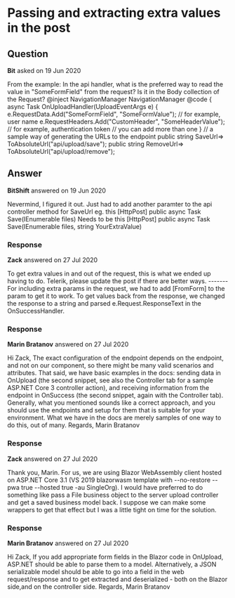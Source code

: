 # Passing and extracting extra values in the post

## Question

**Bit** asked on 19 Jun 2020

From the example: In the api handler, what is the preferred way to read the value in "SomeFormField" from the request? Is it in the Body collection of the Request? @inject NavigationManager NavigationManager <TelerikUpload SaveUrl="@SaveUrl" RemoveUrl="@RemoveUrl" OnUpload="@OnUploadHandler"> </TelerikUpload> @code { async Task OnUploadHandler(UploadEventArgs e) { e.RequestData.Add("SomeFormField", "SomeFormValue"); // for example, user name e.RequestHeaders.Add("CustomHeader", "SomeHeaderValue"); // for example, authentication token // you can add more than one } // a sample way of generating the URLs to the endpoint public string SaveUrl=> ToAbsoluteUrl("api/upload/save"); public string RemoveUrl=> ToAbsoluteUrl("api/upload/remove");

## Answer

**BitShift** answered on 19 Jun 2020

Nevermind, I figured it out. Just had to add another paramter to the api controller method for SaveUrl eg. this [HttpPost] public async Task<IActionResult> Save(IEnumerable<IFormFile> files) Needs to be this [HttpPost] public async Task<IActionResult> Save(IEnumerable<IFormFile> files, string YourExtraValue)

### Response

**Zack** answered on 27 Jul 2020

To get extra values in and out of the request, this is what we ended up having to do. Telerik, please update the post if there are better ways. ------- For including extra params in the request, we had to add [FromForm] to the param to get it to work. To get values back from the response, we changed the response to a string and parsed e.Request.ResponseText in the OnSuccessHandler.

### Response

**Marin Bratanov** answered on 27 Jul 2020

Hi Zack, The exact configuration of the endpoint depends on the endpoint, and not on our component, so there might be many valid scenarios and attributes. That said, we have basic examples in the docs: sending data in OnUpload (the second snippet, see also the Controller tab for a sample ASP.NET Core 3 controller action), and receiving information from the endpoint in OnSuccess (the second snippet, again with the Controller tab). Generally, what you mentioned sounds like a correct approach, and you should use the endpoints and setup for them that is suitable for your environment. What we have in the docs are merely samples of one way to do this, out of many. Regards, Marin Bratanov

### Response

**Zack** answered on 27 Jul 2020

Thank you, Marin. For us, we are using Blazor WebAssembly client hosted on ASP.NET Core 3.1 (VS 2019 blazorwasm template with --no-restore --pwa true --hosted true -au SingleOrg). I would have preferred to do something like pass a File business object to the server upload controller and get a saved business model back. I suppose we can make some wrappers to get that effect but I was a little tight on time for the solution.

### Response

**Marin Bratanov** answered on 27 Jul 2020

Hi Zack, If you add appropriate form fields in the Blazor code in OnUpload, ASP.NET should be able to parse them to a model. Alternatively, a JSON serializable model should be able to go into a field in the web request/response and to get extracted and deserialized - both on the Blazor side,and on the controller side. Regards, Marin Bratanov
